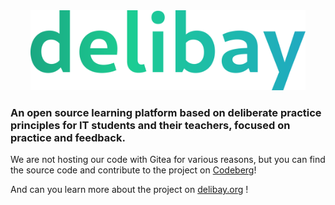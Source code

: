 <div align="center">
	<a href="https://delibay.org">
		<img src="https://raw.githubusercontent.com/delibay/.github/main/profile/logo.svg" alt="Delibay logo" height="128"/>
	</a>
</div>

### An open source learning platform based on deliberate practice principles for IT students and their teachers, focused on practice and feedback.

We are not hosting our code with Gitea for various reasons, but you can find the source code and contribute to the project on [Codeberg](https://codeberg.org/delibay/)!

And can you learn more about the project on [delibay.org](https://delibay.org) !
